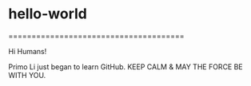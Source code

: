 # hello-world
======================================

Hi Humans!

Primo Li just began to learn GitHub.
KEEP CALM & MAY THE FORCE BE WITH YOU.

